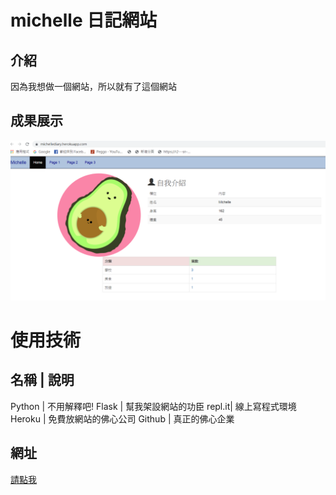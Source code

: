 # michelle 日記網站

## 介紹

因為我想做一個網站，所以就有了這個網站

## 成果展示

![](https://github.com/hsuhsuanwen/michellediary/raw/master/demo.png)

# 使用技術
名稱   |   說明
---------------
Python | 不用解釋吧!
Flask  | 幫我架設網站的功臣
repl.it| 線上寫程式環境
Heroku | 免費放網站的佛心公司
Github | 真正的佛心企業

## 網址

[請點我](https://michellediary.herokuapp.com/)
